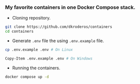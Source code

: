 ### My favorite containers in one Docker Compose stack.

- Cloning repository.

```sh
git clone https://github.com/dkroderos/containers
cd containers
```

- Generate `.env` file the using `.env.example` file.

```sh
cp .env.example .env # On Linux
```

```sh
Copy-Item .env.example .env # On Windows
```

- Running the containers.

```sh
docker compose up -d
```
